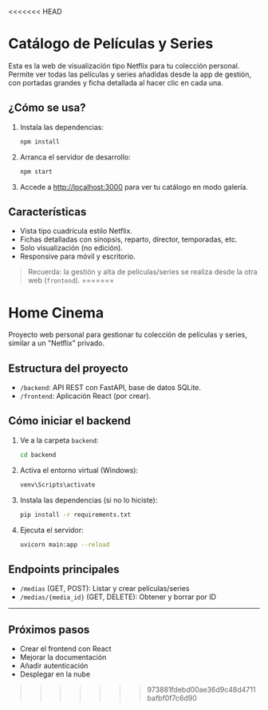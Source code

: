 <<<<<<< HEAD
# Catálogo de Películas y Series

Esta es la web de visualización tipo Netflix para tu colección personal. Permite ver todas las películas y series añadidas desde la app de gestión, con portadas grandes y ficha detallada al hacer clic en cada una.

## ¿Cómo se usa?

1. Instala las dependencias:
   ```sh
   npm install
   ```
2. Arranca el servidor de desarrollo:
   ```sh
   npm start
   ```
3. Accede a [http://localhost:3000](http://localhost:3000) para ver tu catálogo en modo galería.

## Características
- Vista tipo cuadrícula estilo Netflix.
- Fichas detalladas con sinopsis, reparto, director, temporadas, etc.
- Solo visualización (no edición).
- Responsive para móvil y escritorio.

> Recuerda: la gestión y alta de películas/series se realiza desde la otra web (`frontend`).
=======
# Home Cinema

Proyecto web personal para gestionar tu colección de películas y series, similar a un "Netflix" privado.

## Estructura del proyecto

- `/backend`: API REST con FastAPI, base de datos SQLite.
- `/frontend`: Aplicación React (por crear).

## Cómo iniciar el backend

1. Ve a la carpeta `backend`:
   ```sh
   cd backend
   ```
2. Activa el entorno virtual (Windows):
   ```sh
   venv\Scripts\activate
   ```
3. Instala las dependencias (si no lo hiciste):
   ```sh
   pip install -r requirements.txt
   ```
4. Ejecuta el servidor:
   ```sh
   uvicorn main:app --reload
   ```

## Endpoints principales
- `/medias` (GET, POST): Listar y crear películas/series
- `/medias/{media_id}` (GET, DELETE): Obtener y borrar por ID

---

## Próximos pasos
- Crear el frontend con React
- Mejorar la documentación
- Añadir autenticación
- Desplegar en la nube
>>>>>>> 973881fdebd00ae36d9c48d4711bafbf0f7c6d90
